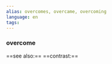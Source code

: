 ```yaml
---
alias: overcomes, overcame, overcoming
language: en
tags: 
---
```

### overcome
==see also:== 
==contrast:== 